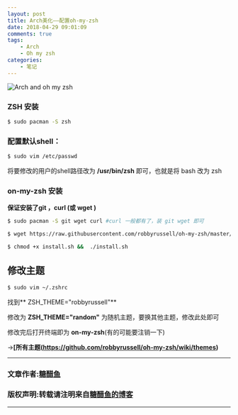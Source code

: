 ```yaml
---
layout: post
title: Arch美化——配置oh-my-zsh
date: 2018-04-29 09:01:09
comments: true
tags:
    - Arch
    - Oh my zsh
categories:
    - 笔记
---
```


![Arch and oh my zsh](https://ws1.sinaimg.cn/large/006tNbRwly1fwbluv36jtj31hc0u0gr8.jpg)

### ZSH 安装
```bash
$ sudo pacman -S zsh
```

<!-- more -->

### 配置默认shell：
```bash
$ sudo vim /etc/passwd
```
将要修改的用户的shell路径改为 **/usr/bin/zsh** 即可，也就是将 bash 改为 zsh

### on-my-zsh 安装
**保证安装了git ，curl (或 wget )**

```bash
$ sudo pacman -S git wget curl #curl 一般都有了，装 git wget 即可
```

```bash
$ wget https://raw.githubusercontent.com/robbyrussell/oh-my-zsh/master/tools/install.sh
```

```bash
$ chmod +x install.sh &&  ./install.sh
```

## **修改主题**

```bash
$ sudo vim ~/.zshrc
```

找到** ZSH_THEME="robbyrussell"**

修改为 **ZSH_THEME="random"** 为随机主题，要换其他主题，修改此处即可

修改完后打开终端即为 **on-my-zsh**(有的可能要注销一下)

&rarr;**[所有主题(https://github.com/robbyrussell/oh-my-zsh/wiki/themes)**


---
### 文章作者:[糖醋鱼](http://zzutcy.top)

### 版权声明:转载请注明来自[糖醋鱼的博客](http://zzutcy.top)
---